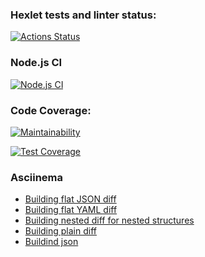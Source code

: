 ### Hexlet tests and linter status:
[![Actions Status](https://github.com/ivan-fedoroff/backend-project-lvl2/workflows/hexlet-check/badge.svg)](https://github.com/ivan-fedoroff/backend-project-lvl2/actions)

### Node.js CI
[![Node.js CI](https://github.com/ivan-fedoroff/backend-project-lvl2/actions/workflows/node.js.yml/badge.svg)](https://github.com/ivan-fedoroff/backend-project-lvl2/actions/workflows/node.js.yml)

### Code Coverage:
[![Maintainability](https://api.codeclimate.com/v1/badges/e9c319f0f8130fb95c89/maintainability)](https://codeclimate.com/github/ivan-fedoroff/backend-project-lvl2/maintainability)

[![Test Coverage](https://api.codeclimate.com/v1/badges/e9c319f0f8130fb95c89/test_coverage)](https://codeclimate.com/github/ivan-fedoroff/backend-project-lvl2/test_coverage)

### Asciinema
- [Building flat JSON diff](https://asciinema.org/a/7YFsU5iJW7zRcNJeKhZ5RR37J)
- [Building flat YAML diff](https://asciinema.org/a/UlrrY9J2ptbMNBwwr0PxUbn0n)
- [Building nested diff for nested structures](https://asciinema.org/connect/1e5938a6-f55e-4d42-a37e-1f3a11940da9)
- [Building plain diff](https://asciinema.org/a/3MZ4Ak0CBP2X6ToCYihpkmPkX)
- [Buildind json](https://asciinema.org/a/QvucAkRouB2UDlvx2IdEFzbAQ)
